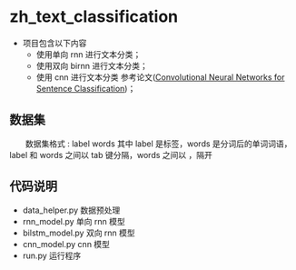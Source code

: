 # zh_text_classification
- 项目包含以下内容
  - 使用单向 rnn 进行文本分类；
  - 使用双向 birnn 进行文本分类；
  - 使用 cnn 进行文本分类 参考论文([Convolutional Neural Networks for Sentence Classification](https://arxiv.org/pdf/1408.5882.pdf))；
  
## 数据集
   &emsp;&emsp;数据集格式 : label words 其中 label 是标签，words 是分词后的单词词语，label 和 words 之间以 tab 键分隔，words 之间以 ，隔开

## 代码说明
- data_helper.py 数据预处理
- rnn_model.py 单向 rnn 模型
- bilstm_model.py 双向 rnn 模型
- cnn_model.py cnn 模型
- run.py 运行程序
